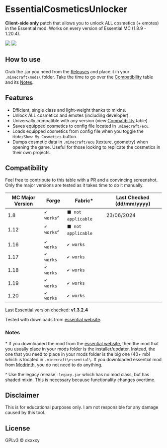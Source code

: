 # EssentialCosmeticsUnlocker
**Client-side only** patch that allows you to unlock ALL cosmetics (+ emotes) in the Essential mod. Works on every version of Essential MC (1.8.9 - 1.20.4).

![](https://img.shields.io/badge/COMPATIBILITY-∞-0?style=for-the-badge)
![](https://img.shields.io/github/downloads/DxxxxY/EssentialCosmeticsUnlocker/total?style=for-the-badge)

## How to use
Grab the .jar you need from the [Releases](https://github.com/DxxxxY/EssentialCosmeticsUnlocker/releases) and place it in your `.minecraft\mods\` folder. Take the time to go over the [Compatibility](#compatibility) table and its [Notes](#notes).

## Features
- Efficient, single class and light-weight thanks to mixins.
- Unlock ALL cosmetics and emotes (including developer). 
- Universally compatible with any version (view [Compatibility](#compatibility) table).
- Saves equipped cosmetics to config file located in `.minecraft/ecu`.
- Loads equipped cosmetics from config file when you toggle the `Hide/Show My Cosmetics` button.
- Dumps cosmetic data in `.minecraft/ecu` (texture, geometry) when opening the game. Useful for those looking to replicate the cosmetics in their own projects.

## Compatibility
Feel free to contribute to this table with a PR and a convincing screenshot. Only the major versions are tested as it takes time to do it manually.

| MC Major Version | Forge        | Fabric*            | Last Checked (dd/mm/yyyy) |
|------------------|--------------|--------------------|---------------------------|
| 1.8              | `✔️ works`^  | `⬛ not applicable` | 23/06/2024                |
| 1.12             | `✔️ works`^️ | `⬛ not applicable` |                           |
|                  |              |                    |                           |
| 1.16             | `✔️ works`   | `✔️ works`         |                           |
| 1.17             | `✔️ works`️  | `✔️ works`         |                           |
| 1.18             | `✔️ works`️  | `✔️ works`         |                           |
| 1.19             | `✔️ works`️  | `✔️ works`         |                           |
| 1.20             | `✔️ works`   | `✔️ works`         |                           |

Last Essential version checked: **v1.3.2.4**

Tested with downloads from [essential website](https://essential.gg/downloads).

### Notes
\* If you downloaded the mod from the [essential website](https://essential.gg/), then the mod that you usually place in your mods folder is the installer/updater. Instead, the one that you need to place in your mods folder is the big one (40+ mb) which is located in `.minecraft\essential\`. If you downloaded essential mod from [Modrinth](https://modrinth.com/mod/essential/versions?l=fabric), you do not need to do anything.

^ Use the legacy release `-legacy.jar` which has no mod class, but has shaded mixin. This is necessary because functionality changes overtime.
 
## Disclaimer
This is for educational purposes only. I am not responsible for any damage caused by this tool.

## License
GPLv3 © dxxxxy
